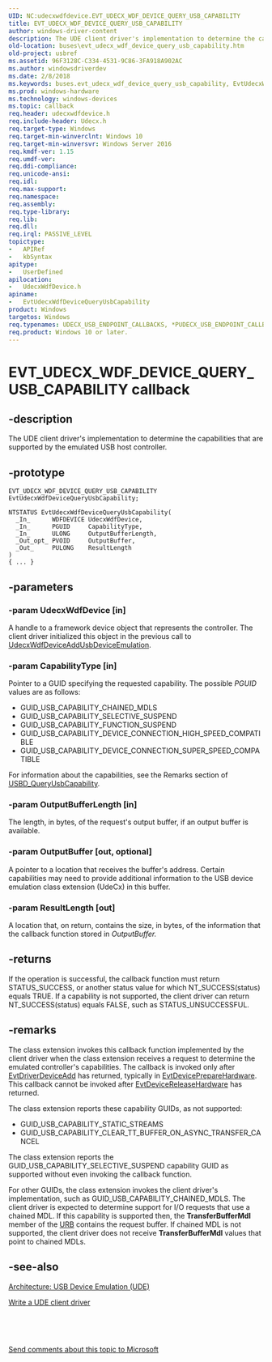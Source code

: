 ```yaml
---
UID: NC:udecxwdfdevice.EVT_UDECX_WDF_DEVICE_QUERY_USB_CAPABILITY
title: EVT_UDECX_WDF_DEVICE_QUERY_USB_CAPABILITY
author: windows-driver-content
description: The UDE client driver's implementation to determine the capabilities that are supported by the emulated USB host controller.
old-location: buses\evt_udecx_wdf_device_query_usb_capability.htm
old-project: usbref
ms.assetid: 96F3128C-C334-4531-9C86-3FA918A902AC
ms.author: windowsdriverdev
ms.date: 2/8/2018
ms.keywords: buses.evt_udecx_wdf_device_query_usb_capability, EvtUdecxWdfDeviceQueryUsbCapability callback function [Buses], EvtUdecxWdfDeviceQueryUsbCapability, EVT_UDECX_WDF_DEVICE_QUERY_USB_CAPABILITY, EVT_UDECX_WDF_DEVICE_QUERY_USB_CAPABILITY, udecxwdfdevice/EvtUdecxWdfDeviceQueryUsbCapability
ms.prod: windows-hardware
ms.technology: windows-devices
ms.topic: callback
req.header: udecxwdfdevice.h
req.include-header: Udecx.h
req.target-type: Windows
req.target-min-winverclnt: Windows 10
req.target-min-winversvr: Windows Server 2016
req.kmdf-ver: 1.15
req.umdf-ver: 
req.ddi-compliance: 
req.unicode-ansi: 
req.idl: 
req.max-support: 
req.namespace: 
req.assembly: 
req.type-library: 
req.lib: 
req.dll: 
req.irql: PASSIVE_LEVEL
topictype:
-	APIRef
-	kbSyntax
apitype:
-	UserDefined
apilocation:
-	UdecxWdfDevice.h
apiname:
-	EvtUdecxWdfDeviceQueryUsbCapability
product: Windows
targetos: Windows
req.typenames: UDECX_USB_ENDPOINT_CALLBACKS, *PUDECX_USB_ENDPOINT_CALLBACKS
req.product: Windows 10 or later.
---
```


# EVT_UDECX_WDF_DEVICE_QUERY_USB_CAPABILITY callback


## -description


The UDE client driver's implementation to determine the capabilities that are supported by the emulated USB host controller.


## -prototype


````
EVT_UDECX_WDF_DEVICE_QUERY_USB_CAPABILITY EvtUdecxWdfDeviceQueryUsbCapability;

NTSTATUS EvtUdecxWdfDeviceQueryUsbCapability(
  _In_      WDFDEVICE UdecxWdfDevice,
  _In_      PGUID     CapabilityType,
  _In_      ULONG     OutputBufferLength,
  _Out_opt_ PVOID     OutputBuffer,
  _Out_     PULONG    ResultLength
)
{ ... }
````


## -parameters




### -param UdecxWdfDevice [in]

A handle to a framework device object that represents the controller. The client driver initialized this object in the previous call to <a href="..\udecxwdfdevice\nf-udecxwdfdevice-udecxwdfdeviceaddusbdeviceemulation.md">UdecxWdfDeviceAddUsbDeviceEmulation</a>.


### -param CapabilityType [in]

Pointer to a GUID specifying the requested capability. The possible  <i>PGUID</i>  values are  as follows:

<ul>
<li>GUID_USB_CAPABILITY_CHAINED_MDLS</li>
<li>GUID_USB_CAPABILITY_SELECTIVE_SUSPEND</li>
<li>GUID_USB_CAPABILITY_FUNCTION_SUSPEND

</li>
<li>GUID_USB_CAPABILITY_DEVICE_CONNECTION_HIGH_SPEED_COMPATIBLE</li>
<li>GUID_USB_CAPABILITY_DEVICE_CONNECTION_SUPER_SPEED_COMPATIBLE</li>
</ul>
   For information about the capabilities, see the Remarks section of <a href="https://msdn.microsoft.com/library/windows/hardware/hh406230">USBD_QueryUsbCapability</a>.


### -param OutputBufferLength [in]

The length, in bytes, of the request's output buffer, if an output buffer is available.


### -param OutputBuffer [out, optional]

A pointer to a location that receives the buffer's address. Certain capabilities may need to provide additional information
        to the USB device emulation  class extension (UdeCx)  in this buffer.


### -param ResultLength [out]

A location that, on return, contains the size, in bytes, of the information that the callback function stored in <i>OutputBuffer.</i>


## -returns



If the operation is successful, the callback function must return STATUS_SUCCESS, or another status value for which NT_SUCCESS(status) equals TRUE. If a capability is not supported, the client driver can return NT_SUCCESS(status) equals FALSE, such as STATUS_UNSUCCESSFUL.




## -remarks



The class extension invokes this callback function implemented by the client driver when the class extension receives a request to determine the emulated controller's capabilities. The callback is invoked only after <a href="..\wdfdriver\nc-wdfdriver-evt_wdf_driver_device_add.md">EvtDriverDeviceAdd</a> has returned, typically in <a href="..\wdfdevice\nc-wdfdevice-evt_wdf_device_prepare_hardware.md">EvtDevicePrepareHardware</a>. This callback cannot be invoked after <a href="..\wdfdevice\nc-wdfdevice-evt_wdf_device_release_hardware.md">EvtDeviceReleaseHardware</a> has returned. 

The class extension reports these capability GUIDs, as not supported: 

<ul>
<li>GUID_USB_CAPABILITY_STATIC_STREAMS</li>
<li>GUID_USB_CAPABILITY_CLEAR_TT_BUFFER_ON_ASYNC_TRANSFER_CANCEL</li>
</ul>
The class extension reports the GUID_USB_CAPABILITY_SELECTIVE_SUSPEND capability GUID as supported without even invoking the callback function.

For other GUIDs, the class extension invokes the client driver's implementation, such as GUID_USB_CAPABILITY_CHAINED_MDLS. The client driver is expected to determine support for I/O requests that use a chained MDL. If this capability is supported then, the <b>TransferBufferMdl</b> member of the <a href="..\usb\ns-usb-_urb.md">URB</a> contains the request buffer. If chained MDL is not supported, the client driver does not receive <b>TransferBufferMdl</b> values that  point to chained MDLs.




## -see-also

<a href="https://msdn.microsoft.com/library/windows/hardware/mt595932">Architecture: USB Device Emulation (UDE)</a>



<a href="https://msdn.microsoft.com/library/windows/hardware/mt595939">Write a UDE client driver</a>



 

 

<a href="mailto:wsddocfb@microsoft.com?subject=Documentation%20feedback [usbref\buses]:%20EVT_UDECX_WDF_DEVICE_QUERY_USB_CAPABILITY callback function%20 RELEASE:%20(2/8/2018)&amp;body=%0A%0APRIVACY STATEMENT%0A%0AWe use your feedback to improve the documentation. We don't use your email address for any other purpose, and we'll remove your email address from our system after the issue that you're reporting is fixed. While we're working to fix this issue, we might send you an email message to ask for more info. Later, we might also send you an email message to let you know that we've addressed your feedback.%0A%0AFor more info about Microsoft's privacy policy, see http://privacy.microsoft.com/en-us/default.aspx." title="Send comments about this topic to Microsoft">Send comments about this topic to Microsoft</a>

